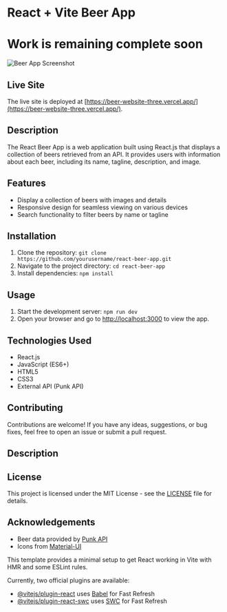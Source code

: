 

# React + Vite Beer App
# Work is remaining complete soon

![Beer App Screenshot](/path/to/screenshot.png)

## Live Site

The live site is deployed at [https://beer-website-three.vercel.app/](https://beer-website-three.vercel.app/).

## Description

The React Beer App is a web application built using React.js that displays a collection of beers retrieved from an API. It provides users with information about each beer, including its name, tagline, description, and image.

## Features

- Display a collection of beers with images and details
- Responsive design for seamless viewing on various devices
- Search functionality to filter beers by name or tagline

## Installation

1. Clone the repository: `git clone https://github.com/yourusername/react-beer-app.git`
2. Navigate to the project directory: `cd react-beer-app`
3. Install dependencies: `npm install`

## Usage

1. Start the development server: `npm run dev`
2. Open your browser and go to [http://localhost:3000](http://localhost:3000) to view the app.

## Technologies Used

- React.js
- JavaScript (ES6+)
- HTML5
- CSS3
- External API (Punk API)

## Contributing

Contributions are welcome! If you have any ideas, suggestions, or bug fixes, feel free to open an issue or submit a pull request.

## Description

## License

This project is licensed under the MIT License - see the [LICENSE](LICENSE) file for details.

## Acknowledgements

- Beer data provided by [Punk API](https://punkapi.com/)
- Icons from [Material-UI](https://mui.com/)


This template provides a minimal setup to get React working in Vite with HMR and some ESLint rules.

Currently, two official plugins are available:

- [@vitejs/plugin-react](https://github.com/vitejs/vite-plugin-react/blob/main/packages/plugin-react/README.md) uses [Babel](https://babeljs.io/) for Fast Refresh
- [@vitejs/plugin-react-swc](https://github.com/vitejs/vite-plugin-react-swc) uses [SWC](https://swc.rs/) for Fast Refresh
